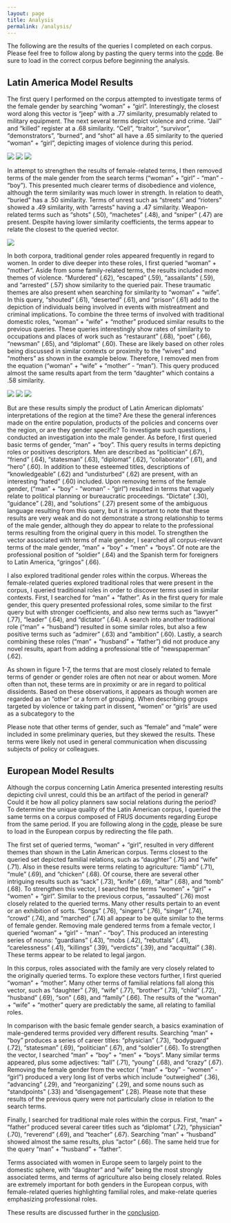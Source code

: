```yaml
---
layout: page
title: Analysis
permalink: /analysis/
---
```



<p>The following are the results of the queries I completed on each corpus. Please feel free to follow along by pasting the query terms into the <a href="https://ccloutier312.github.io/code">code</a>. Be sure to load in the correct corpus before beginning the analysis.</p>

## Latin America Model Results

<p>The first query I performed on the corpus attempted to investigate terms of the female gender by searching “woman” + “girl”. Interestingly, the closest word along this vector is “jeep” with a .77 similarity, presumably related to military equipment. The next several terms depict violence and crime. “Jail” and “killed” register at a .68 similarity. “Cell”, “traitor”, “survivor”, “demonstrators”, “burned”, and “shot” all have a .65 similarity to the queried “woman” + “girl”, depicting images of violence during this period.</p>

<img src="{{ site.baseurl }}/images/Jail_1945.png">
<img src="{{ site.baseurl }}/images/Killed_1949.png">
<img src="{{ site.baseurl }}/images/Killed_1956.png">

<p>In attempt to strengthen the results of female-related terms, I then removed terms of the male gender from the search terms (“woman” + “girl” - “man” - “boy”). This presented much clearer terms of disobedience and violence, although the term similarity was much lower in strength. In relation to death, “buried” has a .50 similarity. Terms of unrest such as “streets” and “rioters” showed a .49 similarity, with “arrests” having a .47 similarity. Weapon-related terms such as “shots” (.50), “machetes” (.48), and “sniper” (.47) are present. Despite having lower similarity coefficients, the terms appear to relate the closest to the queried vector.</p>

<img src="{{ site.baseurl }}/images/Street_1965.png">

<p>In both corpora, traditional gender roles appeared frequently in regard to women. In order to dive deeper into these roles, I first queried “woman” + “mother”. Aside from some family-related terms, the results included more themes of violence. “Murdered” (.62), “escaped” (.59), “assailants” (.59), and “arrested” (.57) show similarity to the queried pair. These traumatic themes are also present when searching for similarity to “woman” + “wife”. In this query, “shouted” (.61), “deserted” (.61), and “prison” (.61) add to the depiction of individuals being involved in events with mistreatment and criminal implications. To combine the three terms of involved with traditional domestic roles, “woman” + “wife” + “mother” produced similar results to the previous queries. These queries interestingly show rates of similarity to occupations and places of work such as “restaurant” (.68), “poet” (.66), “newsman” (.65), and “diplomat” (.60). These are likely based on other roles being discussed in similar contexts or proximity to the “wives” and “mothers” as shown in the example below. Therefore, I removed men from the equation (“woman” + “wife” + “mother” - “man”). This query produced almost the same results apart from the term “daughter” which contains a .58 similarity.</p>

<img src="{{ site.baseurl }}/images/Women_1961.png">
<img src="{{ site.baseurl }}/images/Mother_1950.png">
<img src="{{ site.baseurl }}/images/Girls_1969.png">

<p>But are these results simply the product of Latin American diplomats’ interpretations of the region at the time? Are these the general inferences made on the entire population, products of the policies and concerns over the region, or are they gender specific? To investigate such questions, I conducted an investigation into the male gender. As before, I first queried basic terms of gender, “man” + “boy”. This query results in terms depicting roles or positives descriptors. Men are described as “politician” (.67), “friend” (.64), “statesman” (.63), “diplomat” (.62), “collaborator” (.61), and “hero” (.60). In addition to these esteemed titles, descriptions of “knowledgeable” (.62) and  “undisturbed” (.62) are present, with an interesting “hated” (.60) included. Upon removing terms of the female gender, (“man” + “boy” - “woman” - “girl”) resulted in terms that vaguely relate to political planning or bureaucratic proceedings. “Dictate” (.30), “guidance” (.28), and “solutions” (.27) present some of the ambiguous language resulting from this query, but it is important to note that these results are very weak and do not demonstrate a strong relationship to terms of the male gender, although they do appear to relate to the professional terms resulting from the original query in this model. To strengthen the vector associated with terms of male gender, I searched all corpus-relevant terms of the male gender, “man” + “boy” + “men” + “boys”. Of note are the professional position of “soldier” (.64) and the Spanish term for foreigners to Latin America, “gringos” (.66).</p>

<p>I also explored traditional gender roles within the corpus. Whereas the female-related queries explored traditional roles that were present in the corpus, I queried traditional roles in order to discover terms used in similar contexts. First, I searched for “man” + “father”.  As in the first query for male gender, this query presented professional roles, some similar to the first query but with stronger coefficients, and also new terms such as “lawyer” (.77), “leader” (.64), and “dictator” (.64). A search into another traditional role (“man” + “husband”) resulted in some similar roles, but also a few positive terms such as “admirer” (.63) and “ambition” (.60). Lastly, a search combining these roles (“man” + “husband” + “father”) did not produce any novel results, apart from adding a professional title of “newspaperman” (.62).</p>

<p>As shown in figure 1-7, the terms that are most closely related to female terms of gender or gender roles are often not near or about women. More often than not, these terms are in proximity or are in regard to political dissidents. Based on these observations, it appears as though women are regarded as an “other” or a form of grouping. When describing groups targeted by violence or taking part in dissent, “women” or “girls” are used as a subcategory to the </p>

<p>Please note that other terms of gender, such as “female” and “male” were included in some preliminary queries, but they skewed the results. These terms were likely not used in general communication when discussing subjects of policy or colleagues.</p>

## European Model Results

<p>Although the corpus concerning Latin America presented interesting results depicting civil unrest, could this be an artifact of the period in general? Could it be how all policy planners saw social relations during the period? To determine the unique quality of the Latin American corpus, I queried the same terms on a corpus composed of FRUS documents regarding Europe from the same period. If you are following along in the <a href="https://ccloutier312.github.io/code">code</a>, please be sure to load in the European corpus by redirecting the file path.</p>

<p>The first set of queried terms, “woman” + “girl”, resulted in very different themes than shown in the Latin American corpus. Terms closest to the queried set depicted familial relations, such as “daughter” (.75) and “wife” (.71). Also in these results were terms relating to agriculture: “lamb” (.71), “mule” (.69), and “chicken” (.68). Of course, there are several other intriguing results such as “sack” (.73), “knife” (.69), “altar” (.68), and “tomb” (.68).  To strengthen this vector, I searched the terms “women” + “girl” + “women” + “girl”. Similar to the previous corpus, “assaulted” (.76) most closely related to the queried terms. Many other results pertain to an event or an exhibition of sorts. “Songs” (.76), “singers” (.76), “singer” (.74), “crowd” (.74), and “marched” (.74) all appear to be quite similar to the terms of female gender. Removing male gendered terms from a female vector, I queried “woman” + “girl” - “man” - “boy”. This produced an interesting series of nouns: “guardians” (.43), “mobs (.42), “rebuttals” (.41), “carelessness” (.41), “killings” (.39), “verdicts” (.39), and “acquittal” (.38). These terms appear to be related to legal jargon.</p>

<p>In this corpus, roles associated with the family are very closely related to the originally queried terms. To explore these vectors further, I first queried “woman” + “mother”. Many other terms of familial relations fall along this vector, such as “daughter” (.79), “wife” (.77), “brother” (.73), “child” (.72), “husband” (.69), “son” (.68), and “family” (.66). The results of the “woman” + “wife” + “mother” query are predictably the same, all relating to familial roles.</p>

<p>In comparison with the basic female gender search, a basics examination of male-gendered terms provided very different results. Searching “man” + “boy” produces a series of career titles: “physician” (.73), “bodyguard” (.72), “statesman” (.69), “politician” (.67), and “soldier” (.66). To strengthen the vector, I searched “man” + “boy” + “men” + “boys”. Many similar terms appeared, plus some adjectives: “tall” (.71), “young” (.68), and “crazy” (.67). Removing the female gender from the vector ( “man” + “boy” - “women” - “girl”) produced a very long list of verbs which include “outweighed” (.36),  “advancing” (.29), and “reorganizing” (.29), and some nouns such as “standpoints” (.33) and “disengagement” (.28). Please note that these results of the previous query were not particularly close in relation to the search terms.</p>

<p>Finally, I searched for traditional male roles within the corpus. First, “man” + “father” produced several career titles such as “diplomat” (.72), “physician” (.70), “reverend” (.69), and “teacher” (.67). Searching “man” + “husband” showed almost the same results, plus “actor” (.66). The same held true for the query “man” + “husband” + “father”. </p>

<p>Terms associated with women in Europe seem to largely point to the domestic sphere, with “daughter” and “wife” being the most strongly associated terms, and terms of agriculture also being closely related. Roles are extremely important for both genders in the European corpus, with female-related queries highlighting familial roles, and make-relate queries emphasizing professional roles.</p>

<p>These results are discussed further in the <a href="https://ccloutier312.github.io/conclusion">conclusion</a>.</p>